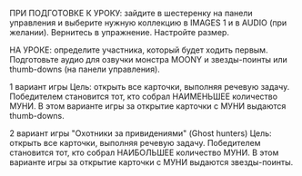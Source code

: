 ПРИ ПОДГОТОВКЕ К УРОКУ: зайдите в шестеренку на панели управления и выберите нужную коллекцию в IMAGES 1 и в AUDIO (при желании). Вернитесь в упражнение. Настройте размер. 

НА УРОКЕ: определите участника, который будет ходить первым. Подготовьте аудио для озвучки монстра MOONY и звезды-поинты или thumb-downs (на панели управления).

1 вариант игры
Цель: открыть все карточки, выполняя речевую задачу. Победителем становится тот, кто собрал НАИМЕНЬШЕЕ количество МУНИ. В этом варианте игры за открытие карточки с МУНИ выдаются thumb-downs.

2 вариант игры "Охотники за привидениями" (Ghost hunters)
Цель: открыть все карточки, выполняя речевую задачу. Победителем становится тот, кто собрал НАИБОЛЬШЕЕ количество МУНИ. В этом варианте игры за открытие карточки с МУНИ выдаются звезды-поинты.
